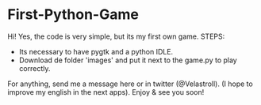 # First-Python-Game

Hi!
Yes, the code is very simple, but its my first own game.
STEPS:
- Its necessary to have pygtk and a python IDLE.
- Download de folder 'images' and put it next to the game.py to play correctly.

For anything, send me a message here or in twitter (@Velastroll).
(I hope to improve my english in the next apps).
Enjoy & see you soon!
